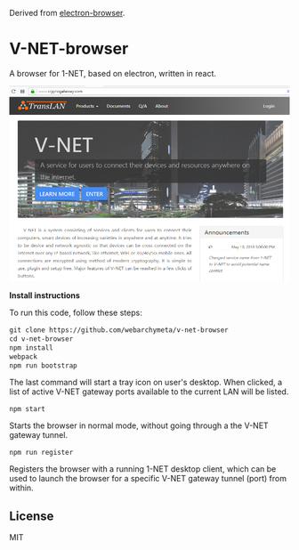Derived from [electron-browser](https://github.com/pfrazee/electron-browser).

# V-NET-browser

A browser for 1-NET, based on electron, written in react.

![./screenshot.png](./screenshot.png)

**Install instructions**

To run this code, follow these steps:

```
git clone https://github.com/webarchymeta/v-net-browser
cd v-net-browser
npm install
webpack
npm run bootstrap
```

The last command will start a tray icon on user's desktop. When clicked, a list of active V-NET gateway ports available to the current LAN will be listed.

```
npm start
```

Starts the browser in normal mode, without going through a the V-NET gateway tunnel.

```
npm run register
```

Registers the browser with a running 1-NET desktop client, which can be used to launch the browser for a specific V-NET gateway tunnel (port) from within.

## License

MIT

